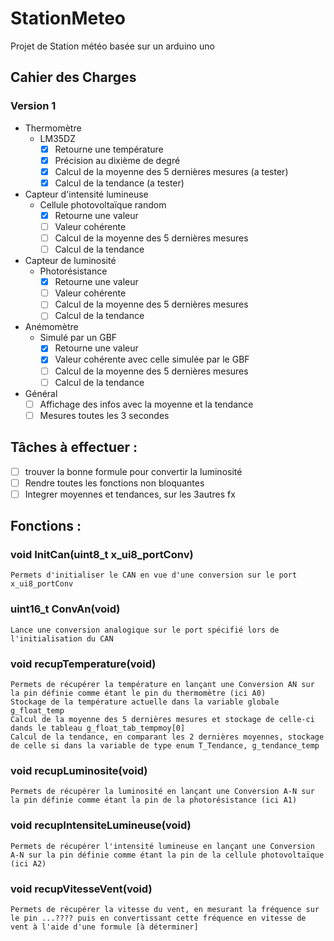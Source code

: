 # StationMeteo
Projet de Station météo basée sur un arduino uno

## Cahier des Charges
### Version 1
* Thermomètre
    * LM35DZ
        - [x] Retourne une température
        - [x] Précision au dixième de degré
        - [x] Calcul de la moyenne des 5 dernières mesures (a tester)
        - [x] Calcul de la tendance (a tester)
  
* Capteur d'intensité lumineuse
    * Cellule photovoltaïque random
        - [X] Retourne une valeur
        - [ ] Valeur cohérente
        - [ ] Calcul de la moyenne des 5 dernières mesures
        - [ ] Calcul de la tendance
  
* Capteur de luminosité
    * Photorésistance
        - [X] Retourne une valeur
        - [ ] Valeur cohérente
        - [ ] Calcul de la moyenne des 5 dernières mesures
        - [ ] Calcul de la tendance

* Anémomètre
    * Simulé par un GBF
        - [X] Retourne une valeur
        - [X] Valeur cohérente avec celle simulée par le GBF
        - [ ] Calcul de la moyenne des 5 dernières mesures
        - [ ] Calcul de la tendance

* Général
    - [ ] Affichage des infos avec la moyenne et la tendance
    - [ ] Mesures toutes les 3 secondes
 
## Tâches à effectuer :

- [ ] trouver la bonne formule pour convertir la luminosité
- [ ] Rendre toutes les fonctions non bloquantes
- [ ] Integrer moyennes et tendances, sur les 3autres fx

## Fonctions :

### void InitCan(uint8_t x_ui8_portConv)
    Permets d'initialiser le CAN en vue d'une conversion sur le port x_ui8_portConv
   
### uint16_t ConvAn(void)
    Lance une conversion analogique sur le port spécifié lors de l'initialisation du CAN
    
### void recupTemperature(void)
    Permets de récupérer la température en lançant une Conversion AN sur la pin définie comme étant le pin du thermomètre (ici A0)
    Stockage de la température actuelle dans la variable globale g_float_temp
    Calcul de la moyenne des 5 dernières mesures et stockage de celle-ci dands le tableau g_float_tab_tempmoy[0]
    Calcul de la tendance, en comparant les 2 dernières moyennes, stockage de celle si dans la variable de type enum T_Tendance, g_tendance_temp

### void recupLuminosite(void)
    Permets de récupérer la luminosité en lançant une Conversion A-N sur la pin définie comme étant la pin de la photorésistance (ici A1)

### void recupIntensiteLumineuse(void)
    Permets de récupérer l'intensité lumineuse en lançant une Conversion A-N sur la pin définie comme étant la pin de la cellule photovoltaïque (ici A2)

### void recupVitesseVent(void)
    Permets de récupérer la vitesse du vent, en mesurant la fréquence sur le pin ...???? puis en convertissant cette fréquence en vitesse de vent à l'aide d'une formule [à déterminer]
    
    
